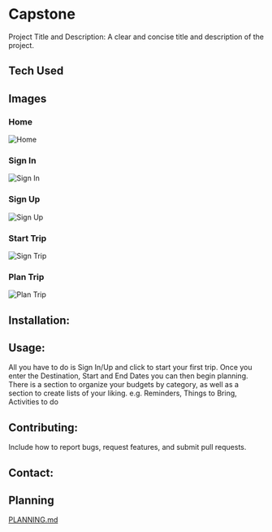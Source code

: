 # Capstone 

Project Title and Description: A clear and concise title and description of the project.

## Tech Used

## Images
### Home
![Home](https://i.gyazo.com/d0d2102f27dfaf52c7c5ddbfb6892167.jpg)
### Sign In
![Sign In](https://i.gyazo.com/16e787fb06a09bb15dc5ac8b7ce04c52.jpg)
### Sign Up
![Sign Up](https://i.gyazo.com/6334b4ea1373aefad310183672a5b855.jpg)
### Start Trip
![Sign Trip](https://i.gyazo.com/c2ab30fb76970dc1477d69c199e609b8.jpg)
### Plan Trip
![Plan Trip](https://i.gyazo.com/316fe76c68ea3f6f8119e050635a5ec3.jpg)


## Installation:

## Usage:
All you have to do is Sign In/Up and click to start your first trip. Once you enter the Destination, Start and End Dates you can then begin planning. There is a section to organize your budgets by category, as well as a section to create lists of your liking.
e.g. Reminders, Things to Bring, Activities to do

## Contributing: 
Include how to report bugs, request features, and submit pull requests.

## Contact:


## Planning

[PLANNING.md](https://github.com/efrainenc/capstone/blob/main/PLANNING.md)